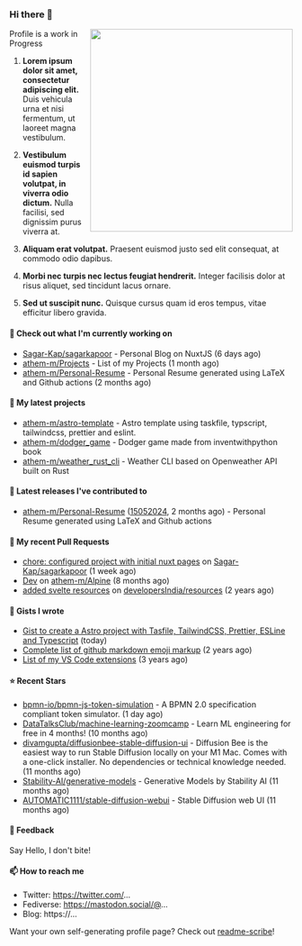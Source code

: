 ### Hi there 👋

<img align="right" src="https://github.com/darth-mnv/darth-mnv/assets/18483618/115903c7-8f0c-4aca-8919-4db2322818e9" width="360">

Profile is a work in Progress

1. **Lorem ipsum dolor sit amet, consectetur adipiscing elit.** Duis vehicula urna et nisi fermentum, ut laoreet magna vestibulum.

2. **Vestibulum euismod turpis id sapien volutpat, in viverra odio dictum.** Nulla facilisi, sed dignissim purus viverra at.

3. **Aliquam erat volutpat.** Praesent euismod justo sed elit consequat, at commodo odio dapibus.

4. **Morbi nec turpis nec lectus feugiat hendrerit.** Integer facilisis dolor at risus aliquet, sed tincidunt lacus ornare.

5. **Sed ut suscipit nunc.** Quisque cursus quam id eros tempus, vitae efficitur libero gravida.

#### 👷 Check out what I'm currently working on

- [Sagar-Kap/sagarkapoor](https://github.com/Sagar-Kap/sagarkapoor) - Personal Blog on NuxtJS (6 days ago)
- [athem-m/Projects](https://github.com/athem-m/Projects) - List of my Projects (1 month ago)
- [athem-m/Personal-Resume](https://github.com/athem-m/Personal-Resume) - Personal Resume generated using LaTeX and Github actions (2 months ago)

#### 🌱 My latest projects

- [athem-m/astro-template](https://github.com/athem-m/astro-template) - Astro template using taskfile, typscript, tailwindcss, prettier and eslint.
- [athem-m/dodger_game](https://github.com/athem-m/dodger_game) - Dodger game made from inventwithpython book
- [athem-m/weather_rust_cli](https://github.com/athem-m/weather_rust_cli) - Weather CLI based on Openweather API built on Rust

#### 🔭 Latest releases I've contributed to

- [athem-m/Personal-Resume](https://github.com/athem-m/Personal-Resume) ([15052024](https://github.com/athem-m/Personal-Resume/releases/tag/15052024), 2 months ago) - Personal Resume generated using LaTeX and Github actions

#### 🔨 My recent Pull Requests

- [chore: configured project with initial nuxt pages](https://github.com/Sagar-Kap/sagarkapoor/pull/160) on [Sagar-Kap/sagarkapoor](https://github.com/Sagar-Kap/sagarkapoor) (1 week ago)
- [Dev](https://github.com/athem-m/Alpine/pull/3) on [athem-m/Alpine](https://github.com/athem-m/Alpine) (8 months ago)
- [added svelte resources](https://github.com/developersIndia/resources/pull/35) on [developersIndia/resources](https://github.com/developersIndia/resources) (2 years ago)

#### 📓 Gists I wrote

- [Gist to create a Astro project with Tasfile, TailwindCSS, Prettier, ESLine and Typescript](https://gist.github.com/fdedf6b38456039456aa7a9e77d304f4) (today)
- [Complete list of github markdown emoji markup](https://gist.github.com/3b8d8fd538581d12f435e809166c1cce) (2 years ago)
- [List of my VS Code extensions](https://gist.github.com/cedd9dda8e27d260e7c5636292773502) (3 years ago)

#### ⭐ Recent Stars

- [bpmn-io/bpmn-js-token-simulation](https://github.com/bpmn-io/bpmn-js-token-simulation) - A BPMN 2.0 specification compliant token simulator. (1 day ago)
- [DataTalksClub/machine-learning-zoomcamp](https://github.com/DataTalksClub/machine-learning-zoomcamp) - Learn ML engineering for free in 4 months! (10 months ago)
- [divamgupta/diffusionbee-stable-diffusion-ui](https://github.com/divamgupta/diffusionbee-stable-diffusion-ui) - Diffusion Bee is the easiest way to run Stable Diffusion locally on your M1 Mac. Comes with a one-click installer. No dependencies or technical knowledge needed. (11 months ago)
- [Stability-AI/generative-models](https://github.com/Stability-AI/generative-models) - Generative Models by Stability AI (11 months ago)
- [AUTOMATIC1111/stable-diffusion-webui](https://github.com/AUTOMATIC1111/stable-diffusion-webui) - Stable Diffusion web UI (11 months ago)


#### 💬 Feedback

Say Hello, I don't bite!

#### 📫 How to reach me

- Twitter: https://twitter.com/...
- Fediverse: https://mastodon.social/@...
- Blog: https://...

Want your own self-generating profile page? Check out [readme-scribe](https://github.com/muesli/readme-scribe)!


